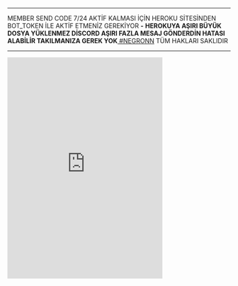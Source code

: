 
** **
MEMBER SEND CODE 7/24 AKTİF KALMASI İÇİN HEROKU SİTESİNDEN BOT_TOKEN İLE AKTİF ETMENİZ GEREKİYOR
**-** **HEROKUYA AŞIRI BÜYÜK DOSYA YÜKLENMEZ DİSCORD AŞIRI FAZLA MESAJ GÖNDERDİN HATASI ALABİLİR TAKILMANIZA GEREK YOK**<a class="github-button" href="https://github.com/NEGRONN" data-show-count="true" aria-label="Follow @NEGRONN on GitHub"> #NEGRONN</a> TÜM HAKLARI SAKLIDIR 
** **
<iframe src="https://discordapp.com/widget?id=440911456767311882&theme=dark" width="350" height="500" allowtransparency="true" frameborder="0"></iframe>
